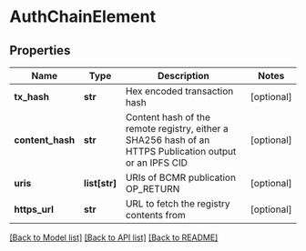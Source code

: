 # AuthChainElement

## Properties
Name | Type | Description | Notes
------------ | ------------- | ------------- | -------------
**tx_hash** | **str** | Hex encoded transaction hash | [optional] 
**content_hash** | **str** | Content hash of the remote registry, either a SHA256 hash of an HTTPS Publication output or an IPFS CID | [optional] 
**uris** | **list[str]** | URIs of BCMR publication OP_RETURN | [optional] 
**https_url** | **str** | URL to fetch the registry contents from | [optional] 

[[Back to Model list]](../README.md#documentation-for-models) [[Back to API list]](../README.md#documentation-for-api-endpoints) [[Back to README]](../README.md)


